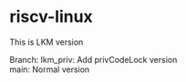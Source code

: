 # riscv-linux
This is LKM version 

Branch: 
lkm_priv: Add privCodeLock version   
main: Normal version  
